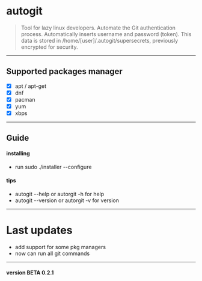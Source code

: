 # autogit

>Tool for lazy linux developers.
Automate the Git authentication process.
Automatically inserts username and password (token).
This data is stored in /home/[user]/.autogit/supersecrets, previously encrypted for security.
---

## Supported packages manager 
- [x] apt / apt-get
- [x] dnf
- [x] pacman
- [x] yum
- [x] xbps

---

## Guide

#### installing
- run sudo ./installer --configure

#### tips
- autogit --help or autorgit -h for help
- autogit --version or autorgit -v for version

---

# Last updates
- add support for some pkg managers
- now can run all git commands

---

#### version BETA 0.2.1

